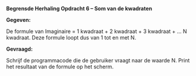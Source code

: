**Begrensde Herhaling Opdracht 6 – Som van de kwadraten**

**Gegeven:**

De formule van Imaginaire = 1 kwadraat + 2 kwadraat + 3 kwadraat + … N kwadraat. 
Deze formule loopt dus van 1 tot en met N. 

**Gevraagd:**

Schrijf de programmacode die de gebruiker vraagt naar de waarde N. Print het resultaat van de formule op het scherm. 
